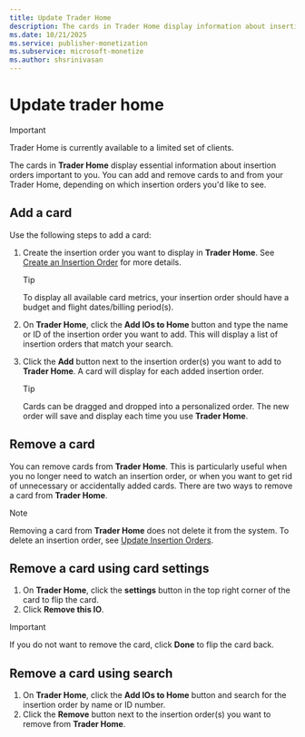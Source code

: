 ```yaml
---
title: Update Trader Home
description: The cards in Trader Home display information about insertion orders important to you. This page gives an overview on adding and removing cards using search and card settings in the Trader Home.  
ms.date: 10/21/2025
ms.service: publisher-monetization
ms.subservice: microsoft-monetize
ms.author: shsrinivasan
---
```



# Update trader home

> [!IMPORTANT]
> Trader Home is currently available to a limited set of clients.

The cards in **Trader Home** display essential information about insertion orders important to you. You can add and remove cards to and from your Trader Home, depending on which insertion orders you'd like to see.

## Add a card

Use the following steps to add a card:

1. Create the insertion order you want to display in **Trader Home**. See [Create an Insertion Order](create-an-insertion-order.md) for more details.

    > [!TIP]
    > To display all available card metrics, your insertion order should have a budget and flight dates/billing period(s).

1. On **Trader Home**, click the **Add IOs to Home** button and type the name or ID of the insertion order you want to add. This will display a list of insertion orders that match your search.
1. Click the **Add** button next to the insertion order(s) you want to add to **Trader Home**. A card will display for each added insertion order.

    > [!TIP]
    > Cards can be dragged and dropped into a personalized order. The new order will save and display each time you use **Trader Home**.

## Remove a card

You can remove cards from **Trader Home**. This is particularly useful when you no longer need to watch an insertion order, or when you want to get rid of unnecessary or accidentally added cards. There are two ways to remove a card from **Trader Home**.

> [!NOTE]
> Removing a card from **Trader Home** does not delete it from the system. To delete an insertion order, see [Update Insertion Orders](update-insertion-orders.md).

## Remove a card using card settings

1. On **Trader Home**, click the **settings** button in the top right corner of the card to flip the card.
1. Click **Remove this IO**.

> [!IMPORTANT]
> If you do not want to remove the card, click **Done** to flip the card back.

## Remove a card using search

1. On **Trader Home**, click the **Add IOs to Home** button and search for the insertion order by name or ID number.
1. Click the **Remove** button next to the insertion order(s) you want to remove from **Trader Home**.
